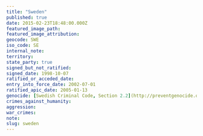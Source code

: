 ```yaml
---
title: "Sweden"
published: true
date: 2015-02-23T18:48:00.000Z
featured_image_path:
featured_image_attribution:
geocode: SWE
iso_code: SE
internal_note:
territory:
state_party: true
signed_but_not_ratified:
signed_date: 1998-10-07
ratified_or_acceded_date:
entry_into_force_date: 2002-07-01
ratified_apic_date: 2005-01-13
genocide: [Swedish Criminal Code, Section 2.2](http://preventgenocide.org/se/lag169.htm)
crimes_against_humanity:
aggression:
war_crimes:
note:
slug: sweden
---
```

